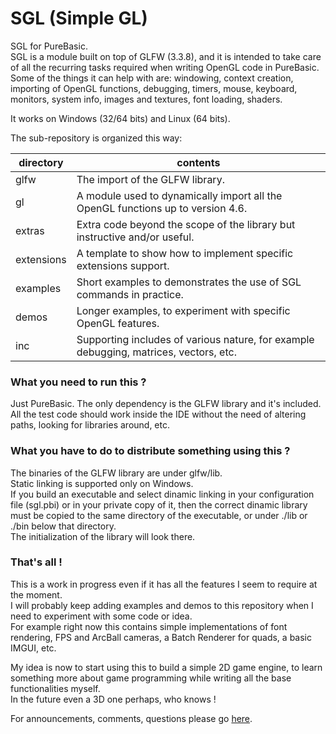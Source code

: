 # SGL (Simple GL)
SGL for PureBasic.<br>
SGL is a module built on top of GLFW (3.3.8), and it is intended to take care of all the recurring tasks required when writing OpenGL code in PureBasic.<br>
Some of the things it can help with are: windowing, context creation, importing of OpenGL functions, debugging, timers, mouse, keyboard, monitors, system info, images and textures, font loading, shaders.<br>

It works on Windows (32/64 bits) and Linux (64 bits).<br>

The sub-repository is organized this way:

| directory | contents |
| ------ | ------ |
| glfw | The import of the GLFW library. |
| gl | A module used to dynamically import all the OpenGL functions up to version 4.6. |
| extras | Extra code beyond the scope of the library but instructive and/or useful. |
| extensions | A template to show how to implement specific extensions support. |
| examples | Short examples to demonstrates the use of SGL commands in practice. |
| demos | Longer examples, to experiment with specific OpenGL features. |
| inc | Supporting includes of various nature, for example debugging, matrices, vectors, etc. |

### What you need to run this ?
Just PureBasic. The only dependency is the GLFW library and it's included.<br>
All the test code should work inside the IDE without the need of altering paths, looking for libraries around, etc.<br>

### What you have to do to distribute something using this ?
The binaries of the GLFW library are under glfw/lib.<br>
Static linking is supported only on Windows.<br>
If you build an executable and select dinamic linking in your configuration file (sgl.pbi) or in your private copy of it, then the correct dinamic library must be copied to the same directory of the executable, or under ./lib or ./bin below that directory.<br>
The initialization of the library will look there.<br>

### That's all !
This is a work in progress even if it has all the features I seem to require at the moment.<br>
I will probably keep adding examples and demos to this repository when I need to experiment with some code or idea.<br>
For example right now this contains simple implementations of font rendering, FPS and ArcBall cameras, a Batch Renderer for quads, a basic IMGUI, etc.<br>

My idea is now to start using this to build a simple 2D game engine, to learn something more about game programming while writing all the base functionalities myself.<br>
In the future even a 3D one perhaps, who knows !<br>

For announcements, comments, questions please go [here](https://www.purebasic.fr/english/viewtopic.php?t=81764).
